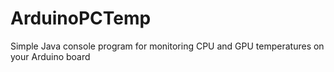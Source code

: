 # ArduinoPCTemp
Simple Java console program for monitoring CPU and GPU temperatures on your Arduino board

